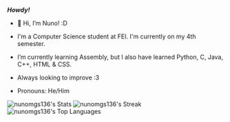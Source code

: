 ***Howdy!***
- 👋 Hi, I’m Nuno! :D
- I'm a Computer Science student at FEI. I'm currently on my 4th semester.

-  I’m currently learning Assembly, but I also have learned Python, C, Java, C++, HTML & CSS.
- Always looking to improve :3

- Pronouns: He/Him

 ![nunomgs136's Stats](https://github-readme-stats.vercel.app/api?username=nunomgs136&theme=vue-dark&show_icons=true&hide_border=true&count_private=true)
 ![nunomgs136's Streak](https://github-readme-streak-stats.herokuapp.com/?user=nunomgs136&theme=vue-dark&hide_border=true)
 ![nunomgs136's Top Languages](https://github-readme-stats.vercel.app/api/top-langs/?username=nunomgs136&theme=vue-dark&show_icons=true&hide_border=true&layout=compact)
<!---
nunomgs136/nunomgs136 is a ✨ special ✨ repository because its `README.md` (this file) appears on your GitHub profile.
You can click the Preview link to take a look at your changes.
--->
